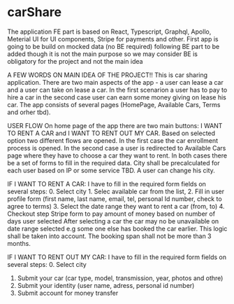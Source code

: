 # carShare
The application FE part is based on React, Typescript, Graphql, Apollo, Meterial UI for UI components, Stripe for payments and other. First app is going to be build on mocked data (no BE required) following BE part to be added though it is not the main purpose so we may consider BE is obligatory for the project and not the main idea

A FEW WORDS ON MAIN IDEA OF THE PROJECT!!
This is car sharing application. There are two main aspects of the app - a user can lease a car and a user can take on lease a car. In the first scenarion a user has to pay to hire a car in the second case user can earn some money giving on lease his car.
The app consists of several pages (HomePage, Available Cars, Terms and orher tbd).

USER FLOW
On home page of the app there are two main buttons: I WANT TO RENT A CAR and I WANT TO RENT OUT MY CAR. Based on selected option two different flows are opened.
In the first case the car enrollment process is opened. In the second case a user is redirected to Available Cars page where they have to choose a car they want to rent. In both cases there be a set of forms to fill in the required data. City shall be precalculated for each user based on IP or some service TBD. A user can change his city.

  IF I WANT TO RENT A CAR:
  I have to fill in the required form fields on several steps:
    0. Select city 
    1. Selec available car from the list,
    2. Fill in user profile form (first name, last name, email, tel, personal Id number, check to agree to terms) 
    3. Select the date range they want to rent a car (from, to)
    4. Checkout step Stripe form to pay amount of money based on number of days user selected 
 After selecting a car the car may no be unavailable on date range selected e.g some one else has booked the car earlier. This logic shall be taken into account.
 The booking span shall not be more than 3 months.
 
 IF I WANT TO RENT OUT MY CAR:
 I have to fill in the required form fields on several steps:
   0. Select city
   1. Submit your car (car type, model, transmission, year, photos and othre)
   2. Submit your identity (user name, adress, personal id number)
   3. Submit account for money transfer 
   
